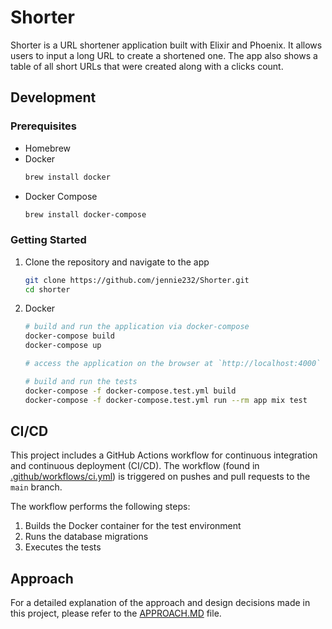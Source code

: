 # Shorter

Shorter is a URL shortener application built with Elixir and Phoenix. It allows users to input a long URL to create a shortened one. The app also shows a table of all short URLs that were created along with a clicks count.



## Development

### Prerequisites
- Homebrew
- Docker
    ```bash
    brew install docker
    ```
- Docker Compose
    ```bash
    brew install docker-compose
    ```

### Getting Started
1. Clone the repository and navigate to the app
    ```bash
    git clone https://github.com/jennie232/Shorter.git
    cd shorter
    ```

2. Docker
    ```bash
    # build and run the application via docker-compose
    docker-compose build
    docker-compose up

    # access the application on the browser at `http://localhost:4000`

    # build and run the tests
    docker-compose -f docker-compose.test.yml build
    docker-compose -f docker-compose.test.yml run --rm app mix test
    ```

## CI/CD
This project includes a GitHub Actions workflow for continuous integration and continuous deployment (CI/CD). The workflow (found in [.github/workflows/ci.yml](.github/workflows/ci.yml)) is triggered on pushes and pull requests to the `main` branch.

The workflow performs the following steps:

1. Builds the Docker container for the test environment
2. Runs the database migrations
3. Executes the tests

## Approach

For a detailed explanation of the approach and design decisions made in this project, please refer to the [APPROACH.MD](/APPROACH.MD) file.
